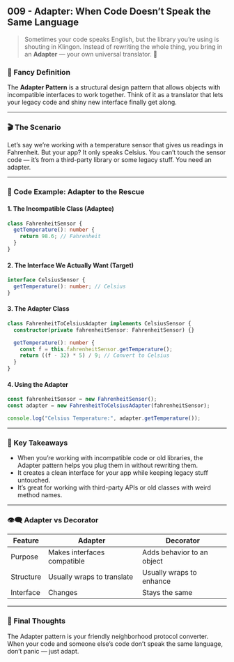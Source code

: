 ## 009 - Adapter: When Code Doesn’t Speak the Same Language

> Sometimes your code speaks English, but the library you’re using is shouting in Klingon. Instead of rewriting the whole thing, you bring in an **Adapter** — your own universal translator. 🖖

### 🍱 Fancy Definition

The **Adapter Pattern** is a structural design pattern that allows objects with incompatible interfaces to work together. Think of it as a translator that lets your legacy code and shiny new interface finally get along.

---

### 🎬 The Scenario

Let’s say we’re working with a temperature sensor that gives us readings in Fahrenheit. But your app? It only speaks Celsius. You can’t touch the sensor code — it’s from a third-party library or some legacy stuff. You need an adapter.

---

### 🔧 Code Example: Adapter to the Rescue

#### 1. The Incompatible Class (Adaptee)

```ts
class FahrenheitSensor {
  getTemperature(): number {
    return 98.6; // Fahrenheit
  }
}
```

#### 2. The Interface We Actually Want (Target)

```ts
interface CelsiusSensor {
  getTemperature(): number; // Celsius
}
```

#### 3. The Adapter Class

```ts
class FahrenheitToCelsiusAdapter implements CelsiusSensor {
  constructor(private fahrenheitSensor: FahrenheitSensor) {}

  getTemperature(): number {
    const f = this.fahrenheitSensor.getTemperature();
    return ((f - 32) * 5) / 9; // Convert to Celsius
  }
}
```

#### 4. Using the Adapter

```ts
const fahrenheitSensor = new FahrenheitSensor();
const adapter = new FahrenheitToCelsiusAdapter(fahrenheitSensor);

console.log("Celsius Temperature:", adapter.getTemperature());
```

---

### 🧠 Key Takeaways

- When you’re working with incompatible code or old libraries, the Adapter pattern helps you plug them in without rewriting them.
- It creates a clean interface for your app while keeping legacy stuff untouched.
- It’s great for working with third-party APIs or old classes with weird method names.

---

### 👁‍🗨 Adapter vs Decorator

| Feature   | Adapter                     | Decorator                  |
| --------- | --------------------------- | -------------------------- |
| Purpose   | Makes interfaces compatible | Adds behavior to an object |
| Structure | Usually wraps to translate  | Usually wraps to enhance   |
| Interface | Changes                     | Stays the same             |

---

### 🧃 Final Thoughts

The Adapter pattern is your friendly neighborhood protocol converter. When your code and someone else’s code don’t speak the same language, don’t panic — just adapt.
